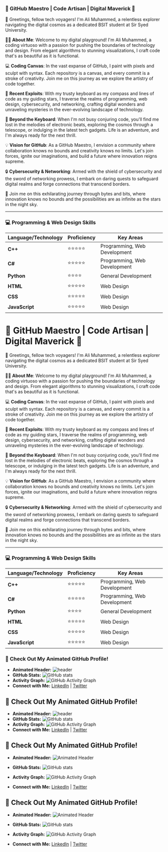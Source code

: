 ### 🌟 GitHub Maestro | Code Artisan | Digital Maverick 🚀

👋 Greetings, fellow tech voyagers! I'm Ali Muhammed, a relentless explorer navigating the digital cosmos as a dedicated BSIT student at Sir Syed University.

👨‍💻 **About Me**: Welcome to my digital playground! I'm Ali Muhammed, a coding virtuoso with a passion for pushing the boundaries of technology and design. From elegant algorithms to stunning visualizations, I craft code that's as beautiful as it is functional.

💻 **Coding Canvas**: In the vast expanse of GitHub, I paint with pixels and sculpt with syntax. Each repository is a canvas, and every commit is a stroke of creativity. Join me on this journey as we explore the artistry of code together.

🚀 **Recent Exploits**: With my trusty keyboard as my compass and lines of code as my guiding stars, I traverse the realms of programming, web design, cybersecurity, and networking, crafting digital wonders and unraveling mysteries in the ever-evolving landscape of technology.

🌌 **Beyond the Keyboard**: When I'm not busy conjuring code, you'll find me lost in the melodies of electronic beats, exploring the cosmos through a telescope, or indulging in the latest tech gadgets. Life is an adventure, and I'm always ready for the next thrill.

💡 **Vision for GitHub**: As a GitHub Maestro, I envision a community where collaboration knows no bounds and creativity knows no limits. Let's join forces, ignite our imaginations, and build a future where innovation reigns supreme.

🔒 **Cybersecurity & Networking**: Armed with the shield of cybersecurity and the sword of networking prowess, I embark on daring quests to safeguard digital realms and forge connections that transcend borders.

🌟 Join me on this exhilarating journey through bytes and bits, where innovation knows no bounds and the possibilities are as infinite as the stars in the night sky.

---

### 💻 **Programming & Web Design Skills**

| **Language/Technology**     | **Proficiency**      | **Key Areas**                 |
|-----------------------------|----------------------|---------------------------|
| **C++**                     | ⭐⭐⭐⭐⭐               | Programming, Web Development |
| **C#**                      | ⭐⭐⭐⭐⭐               | Programming, Web Development |
| **Python**                  | ⭐⭐⭐⭐                | General Development        |
| **HTML**                    | ⭐⭐⭐⭐⭐               | Web Design                 |
| **CSS**                     | ⭐⭐⭐⭐⭐               | Web Design                 |
| **JavaScript**              | ⭐⭐⭐⭐⭐               | Web Design                 |




# 🌟 GitHub Maestro | Code Artisan | Digital Maverick 🚀

👋 Greetings, fellow tech voyagers! I'm Ali Muhammed, a relentless explorer navigating the digital cosmos as a dedicated BSIT student at Sir Syed University.

👨‍💻 **About Me**: Welcome to my digital playground! I'm Ali Muhammed, a coding virtuoso with a passion for pushing the boundaries of technology and design. From elegant algorithms to stunning visualizations, I craft code that's as beautiful as it is functional.

💻 **Coding Canvas**: In the vast expanse of GitHub, I paint with pixels and sculpt with syntax. Each repository is a canvas, and every commit is a stroke of creativity. Join me on this journey as we explore the artistry of code together.

🚀 **Recent Exploits**: With my trusty keyboard as my compass and lines of code as my guiding stars, I traverse the realms of programming, web design, cybersecurity, and networking, crafting digital wonders and unraveling mysteries in the ever-evolving landscape of technology.

🌌 **Beyond the Keyboard**: When I'm not busy conjuring code, you'll find me lost in the melodies of electronic beats, exploring the cosmos through a telescope, or indulging in the latest tech gadgets. Life is an adventure, and I'm always ready for the next thrill.

💡 **Vision for GitHub**: As a GitHub Maestro, I envision a community where collaboration knows no bounds and creativity knows no limits. Let's join forces, ignite our imaginations, and build a future where innovation reigns supreme.

🔒 **Cybersecurity & Networking**: Armed with the shield of cybersecurity and the sword of networking prowess, I embark on daring quests to safeguard digital realms and forge connections that transcend borders.

🌟 Join me on this exhilarating journey through bytes and bits, where innovation knows no bounds and the possibilities are as infinite as the stars in the night sky.

---

### 💻 **Programming & Web Design Skills**

| **Language/Technology**     | **Proficiency**      | **Key Areas**                 |
|-----------------------------|----------------------|---------------------------|
| **C++**                     | ⭐⭐⭐⭐⭐               | Programming, Web Development |
| **C#**                      | ⭐⭐⭐⭐⭐               | Programming, Web Development |
| **Python**                  | ⭐⭐⭐⭐                | General Development        |
| **HTML**                    | ⭐⭐⭐⭐⭐               | Web Design                 |
| **CSS**                     | ⭐⭐⭐⭐⭐               | Web Design                 |
| **JavaScript**              | ⭐⭐⭐⭐⭐               | Web Design                 |

### 🎨 **Check Out My Animated GitHub Profile!**

- **Animated Header:** ![header](https://capsule-render.vercel.app/api?type=waving&color=gradient&height=100&section=header&text=Welcome%20to%20My%20Profile!&fontSize=36)
- **GitHub Stats:** ![GitHub stats](https://github-readme-stats.vercel.app/api?username=YOUR_USERNAME&show_icons=true&theme=radical)
- **Activity Graph:** ![GitHub Activity Graph](https://activity-graph.herokuapp.com/graph?username=YOUR_USERNAME&theme=dracula)
- **Connect with Me:** [LinkedIn](https://www.linkedin.com/in/YOUR_PROFILE) | [Twitter](https://twitter.com/YOUR_PROFILE)







## 🎨 **Check Out My Animated GitHub Profile!**

- **Animated Header:** ![header](https://capsule-render.vercel.app/api?type=waving&color=gradient&height=100&section=header&text=Welcome%20to%20My%20Profile!&fontSize=36)
- **GitHub Stats:** ![GitHub stats](https://github-readme-stats.vercel.app/api?username=YOUR_USERNAME&show_icons=true&theme=radical)
- **Activity Graph:** ![GitHub Activity Graph](https://activity-graph.herokuapp.com/graph?username=YOUR_USERNAME&theme=dracula)
- **Connect with Me:** [LinkedIn](https://www.linkedin.com/in/YOUR_PROFILE) | [Twitter](https://twitter.com/YOUR_PROFILE)



## 🎨 **Check Out My Animated GitHub Profile!**

- **Animated Header:** ![Animated Header](https://github.com/USERNAME/USERNAME)

- **GitHub Stats:** ![GitHub stats](https://github-readme-stats.vercel.app/api?username=YOUR_USERNAME&show_icons=true&theme=radical)

- **Activity Graph:** ![GitHub Activity Graph](https://activity-graph.herokuapp.com/graph?username=YOUR_USERNAME&theme=dracula)

- **Connect with Me:** [LinkedIn](https://www.linkedin.com/in/YOUR_PROFILE) | [Twitter](https://twitter.com/YOUR_PROFILE)



## 🎨 **Check Out My Animated GitHub Profile!**

- **Animated Header:** ![Animated Header](https://textanim.com/path-to-your-animated-text.gif)

- **GitHub Stats:** ![GitHub stats](https://github-readme-stats.vercel.app/api?username=YOUR_USERNAME&show_icons=true&theme=radical)

- **Activity Graph:** ![GitHub Activity Graph](https://activity-graph.herokuapp.com/graph?username=YOUR_USERNAME&theme=dracula)

- **Connect with Me:** [LinkedIn](https://www.linkedin.com/in/YOUR_PROFILE) | [Twitter](https://twitter.com/YOUR_PROFILE)




